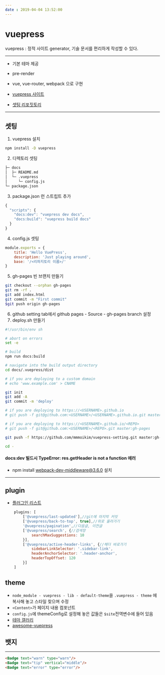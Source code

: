 ```yaml
---
date : 2019-04-04 13:52:00
---
```


# vuepress

vuepress
 : 정적 사이트 generator, 기술 문서를 편리하게 작성할 수 있다.

---

- 기본 테마 제공
- pre-render
- vue, vue-router, webpack 으로 구현
  
- [vuepress 사이트](https://vuepress.vuejs.org)

- [셋팅 리포짓토리](https://github.com/mmmoikim/vuepress-setting)

---

## 셋팅

1. vuepress 설치

``` bash
npm install -D vuepress
```

2. 디렉토리 셋팅

``` bash
├─ docs
│  ├─ README.md
│  └─ .vuepress
│     └─ config.js
└─ package.json
```

3. package.json 런 스트립트 추가

``` javascript
{
  "scripts": {
    "docs:dev": "vuepress dev docs",
    "docs:build": "vuepress build docs"
  }
}
```

4. config.js 셋팅

``` javascript
module.exports = {
    title: 'Hello VuePress',
    description: 'Just playing around',
    base: '/<리파지토리 이름>/'
}
```

5. gh-pages 빈 브랜치 만들기
  
``` bash
git checkout --orphan gh-pages
git rm -rf .
git add index.html
git commit -m "First commit"
$git push origin gh-pages
```

6. github setting tab에서 github pages - Source - gh-pages branch 설정
7. deploy.sh 만들기


``` bash
#!/usr/bin/env sh

# abort on errors
set -e

# build
npm run docs:build

# navigate into the build output directory
cd docs/.vuepress/dist

# if you are deploying to a custom domain
# echo 'www.example.com' > CNAME

git init
git add -A
git commit -m 'deploy'

# if you are deploying to https://<USERNAME>.github.io
# git push -f git@github.com:<USERNAME>/<USERNAME>.github.io.git master

# if you are deploying to https://<USERNAME>.github.io/<REPO>
# git push -f git@github.com:<USERNAME>/<REPO>.git master:gh-pages

git push -f https://github.com/mmmoikim/vuepress-setting.git master:gh-pages

cd -
  ```

#### docs:dev 빌드시 TypeError: res.getHeader is not a function 에러

- npm install webpack-dev-middleware@3.6.0 설치

---

## plugin

- [플러그인 리스트](https://v1.vuepress.vuejs.org/plugin/official/plugin-active-header-links.html)

```js
    plugins: [
        ['@vuepress/last-updated'],//git에 마지막 커밋
        ['@vuepress/back-to-top', true],//위로 올라가기
        '@vuepress/pagination',//다음글, 이전글
        ['@vuepress/search', {//검색창
            searchMaxSuggestions: 10
        }],
        ['@vuepress/active-header-links', {//헤더 바로가기
            sidebarLinkSelector: '.sidebar-link',
            headerAnchorSelector: '.header-anchor',
            headerTopOffset: 120
        }]
    ]
```

## theme

- `node_module - vuepress - lib - default-theme`을 `.vuepress - theme` 에 복사해 놓고 스타일 찾으며 수정
- `<Content>`가 페이지 내용 컴포넌트
- `config.js`에 themeConfig로 설정해 놓은 값들은 `$site`전역변수에 들어 있음
- [테마 갤러리](https://vuepress.gallery/)
- [awesome-vuepress](https://github.com/meteorlxy/awesome-vuepress)

## 뱃지

---
<Badge text="warn" type="warn"/>
<Badge text="tip" vertical="middle"/>
<Badge text="error" type="error"/>

```md
<Badge text="warn" type="warn"/>
<Badge text="tip" vertical="middle"/>
<Badge text="error" type="error"/>
```